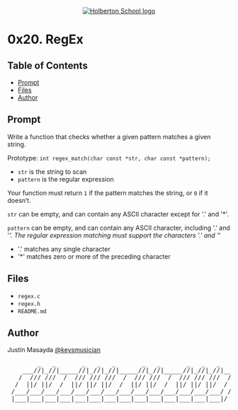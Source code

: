 <p align="center">
  <a href=#>
    <img src="https://user-images.githubusercontent.com/74752740/175812508-dc2482bf-bd5b-4c0a-b075-1bede95c488e.png" alt="Holberton School logo">
  </a>
</p>

# 0x20. RegEx

## Table of Contents
* [Prompt](#prompt)
* [Files](#files)
* [Author](#author)

## Prompt
Write a function that checks whether a given pattern matches a given string.

Prototype: `int regex_match(char const *str, char const *pattern);`

- `str` is the string to scan
- `pattern` is the regular expression

Your function must return `1` if the pattern matches the string, or `0` if it doesn’t.

`str` can be empty, and can contain any ASCII character except for '.' and '*'.

`pattern` can be empty, and can contain any ASCII character, including '.' and '*'. The regular expression matching must support the characters '.' and '*'
- '.' matches any single character
- '*' matches zero or more of the preceding character


## Files
* `regex.c`
* `regex.h`
* `README.md`

## Author
Justin Masayda [@keysmusician](https://github.com/keysmusician)
<pre align="center">
        _   _       _   _   _       _   _       _   _   _     
    ___//|_//|_____//|_//|_//|_____//|_//|_____//|_//|_//|___ 
   /  /// ///  /  /// /// ///  /  /// ///  /  /// /// ///  / |
  /  ||/ ||/  /  ||/ ||/ ||/  /  ||/ ||/  /  ||/ ||/ ||/  / / 
 /___/___/___/___/___/___/___/___/___/___/___/___/___/___/ /  
 |___|___|___|___|___|___|___|___|___|___|___|___|___|___|/   

</pre>
<p><span style="font-family: 'Lucida Console'; line-height: 14px; font-size: 14px; display: inline-block;">&nbsp;</span></p>
